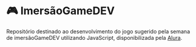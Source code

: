 # :video_game: ImersãoGameDEV

Repositório destinado ao desenvolvimento do jogo sugerido pela semana de imersãoGameDEV utilizando JavaScript, disponibilizada pela [Alura](https://www.alura.com.br/).
